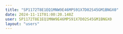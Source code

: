 ```yaml
---
title: "SP1172T8E1EQ1MNW9E46MPS91X7D02S45GM1BNGX0"
date: 2024-11-11T01:00:20.148Z
user: SP1172T8E1EQ1MNW9E46MPS91X7D02S45GM1BNGX0
layout: "users"
---
```

    